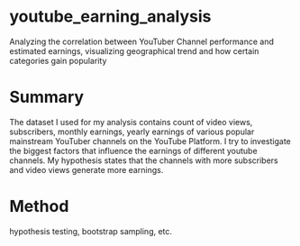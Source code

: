 # youtube_earning_analysis
Analyzing the correlation between YouTuber Channel performance and estimated earnings, visualizing geographical trend and how certain categories gain popularity

# Summary
The dataset I used for my analysis contains count of video views, subscribers, 
monthly earnings, yearly earnings of various popular mainstream YouTuber channels
on the YouTube Platform. I try to investigate the biggest factors that influence 
the earnings of different youtube channels. My hypothesis states that the 
channels with more subscribers and video views generate more earnings. 

# Method
hypothesis testing, bootstrap sampling, etc.
